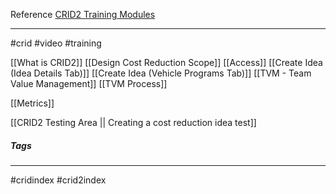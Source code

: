 Reference [CRID2 Training Modules](https://azureford.sharepoint.com/sites/GMC/Trng/Documents/Forms/AllItems.aspx?RootFolder=%2Fsites%2FGMC%2FTrng%2FDocuments%2FTeam%20Value%20Management%20%28TVM%29%2FTraining%20Modules%2FCRID2%20Training%20Module&FolderCTID=0x01200070A9AD84D005ED49BC097D5370948D4A&View=%7B67E019FA%2DCB02%2D4AF3%2DBE33%2DEF141963B377%7D)
***
#crid #video #training

[[What is CRID2]]
[[Design Cost Reduction Scope]]
[[Access]]
[[Create Idea (Idea Details Tab)]]
[[Create Idea (Vehicle Programs Tab)]]
[[TVM - Team Value Management]]
[[TVM Process]]

[[Metrics]]

[[CRID2 Testing Area || Creating a cost reduction idea test]] 



##### Tags
***
#cridindex #crid2index 

